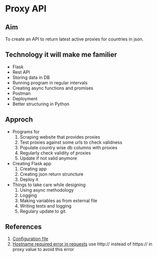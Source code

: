 # Proxy API

## Aim
To create an API to return latest active proxies for countries in json.


## Technology it will make me familier
* Flask
* Rest API
* Storing data in DB
* Running program in regular intervals
* Creating async functions and promises
* Postman
* Deployment 
* Better structuring in Python

## Approch
* Programs for 
    1. Scraping website that provides proxies
    2. Test proxies against some urls to check validness
    2. Populate country wise db columns with proxies
    3. Regularly check validity of proxies
    4. Update if not valid anymore
* Creating Flask app
    1. Creating app
    2. Creating json return struncture
    3. Deploy it
* Things to take care while designing
    1. Using async methodology
    2. Logging
    3. Making variables as from external file
    4. Writing tests and logging
    5. Regulary update to git.

## References
1. [Configuration file](https://towardsdatascience.com/from-novice-to-expert-how-to-write-a-configuration-file-in-python-273e171a8eb3)
2. [Hostname required error in requests](https://stackoverflow.com/questions/66642705/why-requests-raise-this-exception-check-hostname-requires-server-hostname) use http:// instead of https:// in proxy value to avoid this error 
